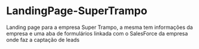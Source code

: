# LandingPage-SuperTrampo
Landing page para a empresa Super Trampo, a mesma tem informações da empresa e uma aba de formulários linkada com o SalesForce da empresa onde faz a captação de leads 
